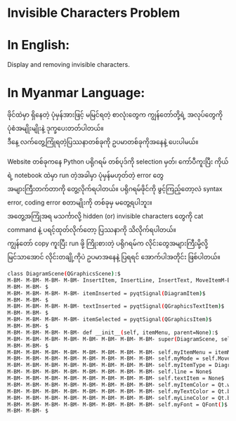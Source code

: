 # Invisible Characters Problem

# In English:  
Display and removing invisible characters.  

# In Myanmar Language:  
ဖိုင်ထဲမှာ ရှိနေတဲ့ ပုံမှန်အားဖြင့် မမြင်ရတဲ့ စာလုံးတွေက ကျွန်တော်တို့ရဲ့ အလုပ်တွေကို ပုံစံအမျိုးမျိုးနဲ့ ဒုက္ခပေးတတ်ပါတယ်။  
ဒီနေ့ လက်တွေ့ကြုံရတဲ့ပြဿနာတစ်ခုကို ဥပမာတစ်ခုကိုအနေနဲ့ ပေးပါမယ်။  

Website တစ်ခုကနေ Python ပရိုဂရမ် တစ်ပုဒ်ကို selection မှတ်၊ ကော်ပီကူးပြီး ကိုယ်ရဲ့ notebook ထဲမှာ run တဲ့အခါမှာ ပုံမှန်မဟုတ်တဲ့ error တွေ  
အများကြီးတက်တာကို တွေ့လိုက်ရပါတယ်။ ပရိုဂရမ်ဖိုင်ကို ဖွင့်ကြည့်တော့လဲ syntax error, coding error စတာမျိုးကို တစ်ခုမှ မတွေ့ရပါဘူး။  
အတွေ့အကြုံအရ မသင်္ကာလို့ hidden (or) invisible characters တွေကို cat command နဲ့ ပရင့်ထုတ်လိုက်တော့ ပြဿနာကို သိလိုက်ရပါတယ်။  
ကျွန်တော် copy ကူးပြီး run ဖို့ ကြိုးစားတဲ့ ပရိုဂရမ်က လိုင်းတွေအများကြီးမို့လို့ မြင်သာအောင် လိုင်းတချို့ကိုပဲ ဥပမာအနေနဲ့ ပြရရင် အောက်ပါအတိုင်း ဖြစ်ပါတယ်။   

```bash
class DiagramScene(QGraphicsScene):$
M-BM- M-BM- M-BM- M-BM- InsertItem, InsertLine, InsertText, MoveItemM-BM-  = range(4)$
M-BM- M-BM- $
M-BM- M-BM- M-BM- M-BM- itemInserted = pyqtSignal(DiagramItem)$
M-BM- M-BM- $
M-BM- M-BM- M-BM- M-BM- textInserted = pyqtSignal(QGraphicsTextItem)$
M-BM- M-BM- $
M-BM- M-BM- M-BM- M-BM- itemSelected = pyqtSignal(QGraphicsItem)$
M-BM- M-BM- $
M-BM- M-BM- M-BM- M-BM- def __init__(self, itemMenu, parent=None):$
M-BM- M-BM- M-BM- M-BM- M-BM- M-BM- M-BM- M-BM- super(DiagramScene, self).__init__(parent)$
M-BM- M-BM- $
M-BM- M-BM- M-BM- M-BM- M-BM- M-BM- M-BM- M-BM- self.myItemMenu = itemMenu$
M-BM- M-BM- M-BM- M-BM- M-BM- M-BM- M-BM- M-BM- self.myMode = self.MoveItem$
M-BM- M-BM- M-BM- M-BM- M-BM- M-BM- M-BM- M-BM- self.myItemType = DiagramItem.Step$
M-BM- M-BM- M-BM- M-BM- M-BM- M-BM- M-BM- M-BM- self.line = None$
M-BM- M-BM- M-BM- M-BM- M-BM- M-BM- M-BM- M-BM- self.textItem = None$
M-BM- M-BM- M-BM- M-BM- M-BM- M-BM- M-BM- M-BM- self.myItemColor = Qt.white$
M-BM- M-BM- M-BM- M-BM- M-BM- M-BM- M-BM- M-BM- self.myTextColor = Qt.black$
M-BM- M-BM- M-BM- M-BM- M-BM- M-BM- M-BM- M-BM- self.myLineColor = Qt.black$
M-BM- M-BM- M-BM- M-BM- M-BM- M-BM- M-BM- M-BM- self.myFont = QFont()$
M-BM- M-BM- $
```


